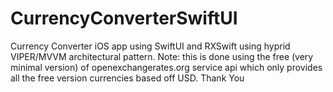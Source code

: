 # CurrencyConverterSwiftUI
Currency Converter iOS app using SwiftUI and RXSwift using hyprid VIPER/MVVM architectural pattern.
Note: this is done using the free (very minimal version) of openexchangerates.org service api which only provides all the free version currencies based off USD.
Thank You
